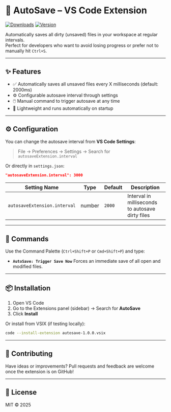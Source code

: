 # 💾 AutoSave – VS Code Extension


[![Downloads](https://img.shields.io/visual-studio-marketplace/d/abcdev.autosave?color=2A7C76&label=downloads&style=flat-square)](https://marketplace.visualstudio.com/items?itemName=abcdev.autosave)
[![Version](https://img.shields.io/visual-studio-marketplace/v/abcdev.autosave?style=flat-square)](https://marketplace.visualstudio.com/items?itemName=abcdev.autosave)

Automatically saves all dirty (unsaved) files in your workspace at regular intervals.  
Perfect for developers who want to avoid losing progress or prefer not to manually hit `Ctrl+S`.

---

## ✨ Features

- ✅ Automatically saves all unsaved files every X milliseconds (default: 2000ms)
- ⚙️ Configurable autosave interval through settings
- 🖱️ Manual command to trigger autosave at any time
- 🚀 Lightweight and runs automatically on startup

---

## ⚙️ Configuration

You can change the autosave interval from **VS Code Settings**:

> File → Preferences → Settings → Search for `autosaveExtension.interval`

Or directly in `settings.json`:

```json
"autosaveExtension.interval": 3000
````

| Setting Name                 | Type   | Default | Description                                      |
| ---------------------------- | ------ | ------- | ------------------------------------------------ |
| `autosaveExtension.interval` | number | `2000`  | Interval in milliseconds to autosave dirty files |

---

## 🧩 Commands

Use the Command Palette (`Ctrl+Shift+P` or `Cmd+Shift+P`) and type:

* **`AutoSave: Trigger Save Now`**
  Forces an immediate save of all open and modified files.

---

## 📦 Installation

1. Open VS Code
2. Go to the Extensions panel (sidebar) → Search for **AutoSave**
3. Click **Install**

Or install from VSIX (if testing locally):

```bash
code --install-extension autosave-1.0.0.vsix
```

---

## 🙌 Contributing

Have ideas or improvements?
Pull requests and feedback are welcome once the extension is on GitHub!

---

## 📃 License

MIT © 2025
